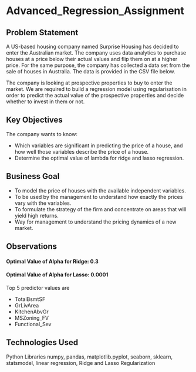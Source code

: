 # Advanced_Regression_Assignment
## Problem Statement
A US-based housing company named Surprise Housing has decided to enter the Australian market. The company uses data analytics to purchase houses at a price below their actual values and flip them on at a higher price. For the same purpose, the company has collected a data set from the sale of houses in Australia. The data is provided in the CSV file below.

The company is looking at prospective properties to buy to enter the market. We are required to build a regression model using regularisation in order to predict the actual value of the prospective properties and decide whether to invest in them or not.

## Key Objectives
The company wants to know:
- Which variables are significant in predicting the price of a house, and how well those variables describe the price of a house.
- Determine the optimal value of lambda for ridge and lasso regression.

## Business Goal
- To model the price of houses with the available independent variables.
- To be used by the management to understand how exactly the prices vary with the variables.
- To formulate the strategy of the firm and concentrate on areas that will yield high returns.
- Way for management to understand the pricing dynamics of a new market.

## Observations

#### Optimal Value of Alpha for Ridge: 0.3
#### Optimal Value of Alpha for Lasso: 0.0001 

Top 5 predictor values are 
- TotalBsmtSF
- GrLivArea
- KitchenAbvGr
- MSZoning_FV
- Functional_Sev


## Technologies Used
Python Libraries numpy, pandas, matplotlib.pyplot, seaborn, sklearn, statsmodel, linear regression, Ridge and Lasso Regularization
